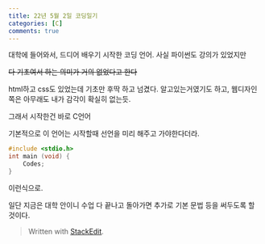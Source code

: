 ```yaml
---
title: 22년 5월 2일 코딩일기
categories: [C]
comments: true
---
```

대학에 들어와서, 드디어 배우기 시작한 코딩 언어.
사실 파이썬도 강의가 있었지만

~~다 기초여서 하는 의미가 거의 없었다고 한다~~

html하고 css도 있었는데
기초만 후딱 하고 넘겼다.
알고있는거였기도 하고, 웹디자인쪽은 아무래도 내가 감각이 확실히 없는듯.

그래서 시작한건 바로 C언어

기본적으로 이 언어는 시작할때 선언을 미리 해주고 가야한다더라.
```c
#include <stdio.h>
int main (void) {
	Codes;
}
```
이런식으로.

일단 지금은 대학 안이니 수업 다 끝나고 돌아가면 추가로 기본 문법 등을 써두도록 할 것이다.

> Written with [StackEdit](https://stackedit.io/).
